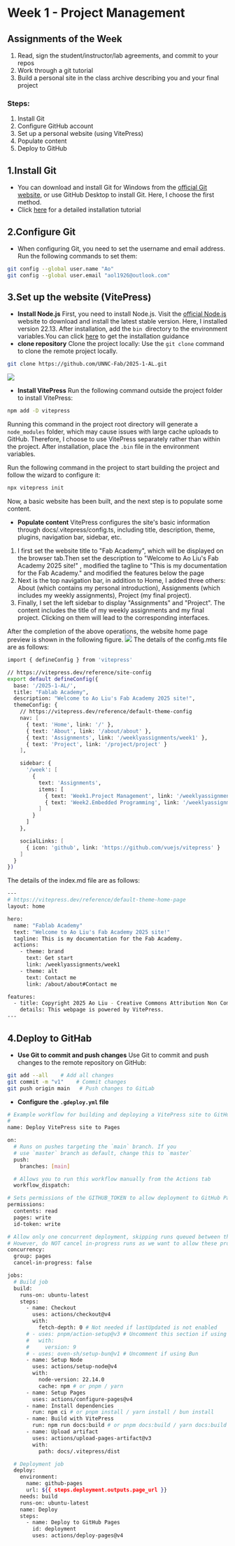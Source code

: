 # Week 1 - Project Management

## Assignments of the Week
1. Read, sign the student/instructor/lab agreements, and commit to your repos
2. Work through a git tutorial
3. Build a personal site in the class archive describing you and your final project

### Steps:
1. Install Git
2. Configure GitHub account
3. Set up a personal website (using VitePress)
4. Populate content
5. Deploy to GitHub

## 1.Install Git
- You can download and install Git for Windows from the [official Git website](https://git-scm.com/), or use GitHub Desktop to install Git. Here, I choose the first method.
- Click [here](https://blog.csdn.net/mukes/article/details/115693833) for a detailed installation tutorial

## 2.Configure Git
- When configuring Git, you need to set the username and email address. Run the following commands to set them:

```bash
git config --global user.name "Ao"
git config --global user.email "aol1926@outlook.com"
```
## 3.Set up the website (VitePress)
- **Install Node.js**
First, you need to install Node.js. Visit the [official Node.js](https://nodejs.org/zh-cn) website to download and install the latest stable version. Here, I installed version 22.13. After installation, add the ```bin ```directory to the environment variables.You can click [here](https://blog.csdn.net/WHF__/article/details/129362462) to get the installation guidance
- **clone repository**
 Clone the project locally: Use the ```git clone``` command to clone the remote project locally.

```bash
git clone https://github.com/UNNC-Fab/2025-1-AL.git
```
![](https://unncfab.oss-cn-hangzhou.aliyuncs.com/img/AL/20250324220848278.png)
- **Install VitePress**
Run the following command outside the project folder to install VitePress:
```bash
npm add -D vitepress
```
Running this command in the project root directory will generate a ```node_modules``` folder, which may cause issues with large cache uploads to GitHub. Therefore, I choose to use VitePress separately rather than within the project. After installation, place the ```.bin``` file in the environment variables.

Run the following command in the project to start building the project and follow the wizard to configure it:
```bash
npx vitepress init
```

Now, a basic website has been built, and the next step is to populate some content.

- **Populate content**
VitePress configures the site's basic information through docs/.vitepress/config.ts, including title, description, theme, plugins, navigation bar, sidebar, etc.
1. I first set the website title to "Fab Academy", which will be displayed on the browser tab.Then set the description to "Welcome to Ao Liu's Fab Academy 2025 site!" , modified the tagline to "This is my documentation for the Fab Academy." and modified the features below the page
2. Next is the top navigation bar, in addition to Home, I added three others: About (which contains my personal introduction), Assignments (which includes my weekly assignments), Project (my final project).
3. Finally, I set the left sidebar to display "Assignments" and "Project". The content includes the title of my weekly assignments and my final project. Clicking on them will lead to the corresponding interfaces.

After the completion of the above operations, the website home page preview is shown in the following figure.
![](https://unncfab.oss-cn-hangzhou.aliyuncs.com/img/AL/20250324215730391.png)
The details of the config.mts file are as follows:
```bash
import { defineConfig } from 'vitepress'

// https://vitepress.dev/reference/site-config
export default defineConfig({
  base: '/2025-1-AL/',
  title: "Fablab Academy",
  description: "Welcome to Ao Liu's Fab Academy 2025 site!",
  themeConfig: {
    // https://vitepress.dev/reference/default-theme-config
    nav: [
      { text: 'Home', link: '/' },
      { text: 'About', link: '/about/about' },
      { text: 'Assignments', link: '/weeklyassignments/week1' },
      { text: 'Project', link: '/project/project' }
    ],

    sidebar: {
      '/week': [
        {
          text: 'Assignments',
          items: [
            { text: 'Week1.Project Management', link: '/weeklyassignments/week1' },
            { text: 'Week2.Embedded Programming', link: '/weeklyassignments/week2' }
          ]
        }
      ]
    },

    socialLinks: [
      { icon: 'github', link: 'https://github.com/vuejs/vitepress' }
    ]
  }
})

```
The details of the index.md file are as follows:
```bash
---
# https://vitepress.dev/reference/default-theme-home-page
layout: home

hero:
  name: "Fablab Academy"
  text: "Welcome to Ao Liu's Fab Academy 2025 site!"
  tagline: This is my documentation for the Fab Academy.
  actions:
    - theme: brand
      text: Get start
      link: /weeklyassignments/week1
    - theme: alt
      text: Contact me 
      link: /about/about#Contact me

features:
  - title: Copyright 2025 Ao Liu - Creative Commons Attribution Non Commercial
    details: This webpage is powered by VitePress.
---
```
## 4.Deploy to GitHab
- **Use Git to commit and push changes**
Use Git to commit and push changes to the remote repository on GitHub:
```bash
git add --all    # Add all changes
git commit -m "v1"    # Commit changes
git push origin main   # Push changes to GitLab
```
- **Configure the ```.gdeploy.yml``` file**
```bash
# Example workflow for building and deploying a VitePress site to GitHub Pages
#
name: Deploy VitePress site to Pages

on:
  # Runs on pushes targeting the `main` branch. If you
  # use `master` branch as default, change this to `master`
  push:
    branches: [main]

  # Allows you to run this workflow manually from the Actions tab
  workflow_dispatch:

# Sets permissions of the GITHUB_TOKEN to allow deployment to GitHub Pages
permissions:
  contents: read
  pages: write
  id-token: write

# Allow only one concurrent deployment, skipping runs queued between the run in-progress and latest queued.
# However, do NOT cancel in-progress runs as we want to allow these production deployments to complete.
concurrency:
  group: pages
  cancel-in-progress: false

jobs:
  # Build job
  build:
    runs-on: ubuntu-latest
    steps:
      - name: Checkout
        uses: actions/checkout@v4
        with:
          fetch-depth: 0 # Not needed if lastUpdated is not enabled
      # - uses: pnpm/action-setup@v3 # Uncomment this section if using pnpm
      #   with:
      #     version: 9
      # - uses: oven-sh/setup-bun@v1 # Uncomment if using Bun
      - name: Setup Node
        uses: actions/setup-node@v4
        with:
          node-version: 22.14.0
          cache: npm # or pnpm / yarn
      - name: Setup Pages
        uses: actions/configure-pages@v4
      - name: Install dependencies
        run: npm ci # or pnpm install / yarn install / bun install
      - name: Build with VitePress
        run: npm run docs:build # or pnpm docs:build / yarn docs:build / bun run docs:build
      - name: Upload artifact
        uses: actions/upload-pages-artifact@v3
        with:
          path: docs/.vitepress/dist

  # Deployment job
  deploy:
    environment:
      name: github-pages
      url: ${{ steps.deployment.outputs.page_url }}
    needs: build
    runs-on: ubuntu-latest
    name: Deploy
    steps:
      - name: Deploy to GitHub Pages
        id: deployment
        uses: actions/deploy-pages@v4
```

